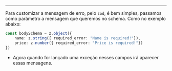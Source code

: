 ___
Para customizar a mensagem de erro, pelo `zod`, é bem simples, passamos como parâmetro a mensagem que queremos no schema. Como no exemplo abaixo:
```ts
const bodySchema = z.object({
	name: z.string({ required_error: "Name is required!"}),
	price: z.number({ required_error: "Price is required!"})
})
```
- Agora quando for lançado uma exceção nesses campos irá aparecer essas mensagens.
